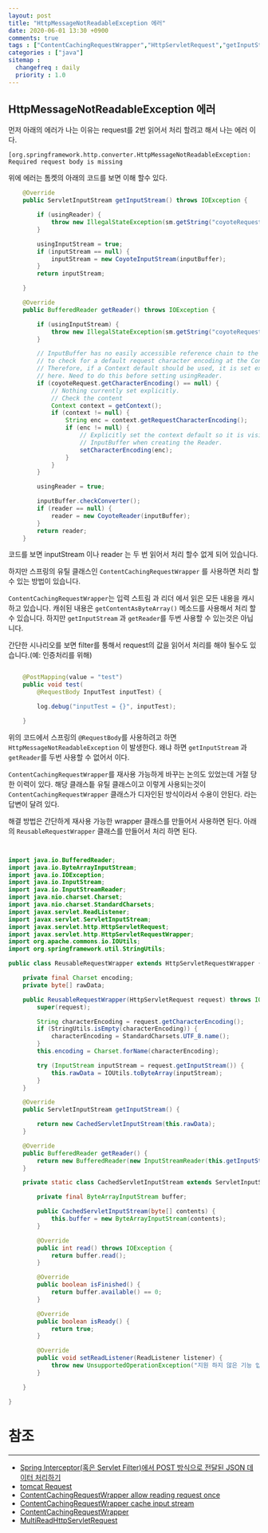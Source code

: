 ```yaml
---
layout: post
title: "HttpMessageNotReadableException 에러"
date: 2020-06-01 13:30 +0900
comments: true
tags : ["ContentCachingRequestWrapper","HttpServletRequest","getInputStream","getReader","HttpMessageNotReadableException"]
categories : ["java"]
sitemap :
  changefreq : daily
  priority : 1.0
---
```

## HttpMessageNotReadableException 에러

먼저 아래의 에러가 나는 이유는 request를 2번 읽어서 처리 할려고 해서 나는 에러 이다.

```
[org.springframework.http.converter.HttpMessageNotReadableException: Required request body is missing

```

위에 에러는 톰켓의 아래의 코드를 보면 이해 할수 있다.

```java
    @Override
    public ServletInputStream getInputStream() throws IOException {

        if (usingReader) {
            throw new IllegalStateException(sm.getString("coyoteRequest.getInputStream.ise"));
        }

        usingInputStream = true;
        if (inputStream == null) {
            inputStream = new CoyoteInputStream(inputBuffer);
        }
        return inputStream;

    }

    @Override
    public BufferedReader getReader() throws IOException {

        if (usingInputStream) {
            throw new IllegalStateException(sm.getString("coyoteRequest.getReader.ise"));
        }

        // InputBuffer has no easily accessible reference chain to the Context
        // to check for a default request character encoding at the Context.
        // Therefore, if a Context default should be used, it is set explicitly
        // here. Need to do this before setting usingReader.
        if (coyoteRequest.getCharacterEncoding() == null) {
            // Nothing currently set explicitly.
            // Check the content
            Context context = getContext();
            if (context != null) {
                String enc = context.getRequestCharacterEncoding();
                if (enc != null) {
                    // Explicitly set the context default so it is visible to
                    // InputBuffer when creating the Reader.
                    setCharacterEncoding(enc);
                }
            }
        }

        usingReader = true;

        inputBuffer.checkConverter();
        if (reader == null) {
            reader = new CoyoteReader(inputBuffer);
        }
        return reader;
    }

```

코드를 보면 inputStream 이나 reader 는 두 번 읽어서 처리 할수 없게 되어 있습니다.

하지만 스프링의 유틸 클래스인 `ContentCachingRequestWrapper` 를 사용하면 처리 할수 있는 방법이 있습니다.

`ContentCachingRequestWrapper`는 입력 스트림 과 리더 에서 읽은 모든 내용을 캐시 하고 있습니다. 
캐쉬된 내용은 `getContentAsByteArray()` 메소드를 사용해서 처리 할수 있습니다. 하지만 `getInputStream` 과 `getReader`를 두번 사용할 수 있는것은 아닙니다.

간단한 시나리오를 보면 filter를 통해서 request의 값을 읽어서 처리를 해야 될수도 있습니다.(예: 인증처리를 위해) 


```java

    @PostMapping(value = "test")
    public void test(
        @RequestBody InputTest inputTest) {

        log.debug("inputTest = {}", inputTest);

    }

```

위의 코드에서 스프링의 `@RequestBody`를 사용하려고 하면 `HttpMessageNotReadableException` 이 발생한다. 
왜냐 하면 `getInputStream` 과 `getReader`를 두번 사용할 수 없어서 이다. 

`ContentCachingRequestWrapper`를 재사용 가능하게 바꾸는 논의도 있었는데 거절 당한 이력이 있다. 
해당 클래스틑 유틸 클래스이고 이렇게 사용되는것이 `ContentCachingRequestWrapper` 클래스가 디자인된 방식이라서 수용이 안된다. 라는 답변이 달려 있다.

해결 방법은 간단하게 재사용 가능한 wrapper 클래스를 만들어서 사용하면 된다. 아래의 `ReusableRequestWrapper` 클래스를 만들어서 처리 하면 된다.

```java


import java.io.BufferedReader;
import java.io.ByteArrayInputStream;
import java.io.IOException;
import java.io.InputStream;
import java.io.InputStreamReader;
import java.nio.charset.Charset;
import java.nio.charset.StandardCharsets;
import javax.servlet.ReadListener;
import javax.servlet.ServletInputStream;
import javax.servlet.http.HttpServletRequest;
import javax.servlet.http.HttpServletRequestWrapper;
import org.apache.commons.io.IOUtils;
import org.springframework.util.StringUtils;

public class ReusableRequestWrapper extends HttpServletRequestWrapper {

    private final Charset encoding;
    private byte[] rawData;

    public ReusableRequestWrapper(HttpServletRequest request) throws IOException {
        super(request);

        String characterEncoding = request.getCharacterEncoding();
        if (StringUtils.isEmpty(characterEncoding)) {
            characterEncoding = StandardCharsets.UTF_8.name();
        }
        this.encoding = Charset.forName(characterEncoding);

        try (InputStream inputStream = request.getInputStream()) {
            this.rawData = IOUtils.toByteArray(inputStream);
        }
    }

    @Override
    public ServletInputStream getInputStream() {

        return new CachedServletInputStream(this.rawData);
    }

    @Override
    public BufferedReader getReader() {
        return new BufferedReader(new InputStreamReader(this.getInputStream(), this.encoding));
    }

    private static class CachedServletInputStream extends ServletInputStream {

        private final ByteArrayInputStream buffer;

        public CachedServletInputStream(byte[] contents) {
            this.buffer = new ByteArrayInputStream(contents);
        }

        @Override
        public int read() throws IOException {
            return buffer.read();
        }

        @Override
        public boolean isFinished() {
            return buffer.available() == 0;
        }

        @Override
        public boolean isReady() {
            return true;
        }

        @Override
        public void setReadListener(ReadListener listener) {
            throw new UnsupportedOperationException("지원 하지 않은 기능 입니다.");
        }

    }

}

```

# 참조 
-----
* [Spring Interceptor(혹은 Servlet Filter)에서 POST 방식으로 전달된 JSON 데이터 처리하기](https://meetup.toast.com/posts/44)
* [tomcat Request](https://github.com/apache/tomcat/blob/master/java/org/apache/catalina/connector/Request.java)
* [ContentCachingRequestWrapper allow reading request once](https://github.com/spring-projects/spring-boot/issues/10452)
* [ContentCachingRequestWrapper cache input stream](https://github.com/spring-projects/spring-framework/issues/20577)
* [ContentCachingRequestWrapper](https://docs.spring.io/spring/docs/current/javadoc-api/org/springframework/web/util/ContentCachingRequestWrapper.html)
* [MultiReadHttpServletRequest](https://www.jvt.me/posts/2020/05/25/read-servlet-request-body-multiple/)
